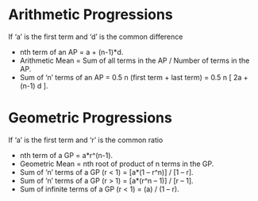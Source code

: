 # Arithmetic Progressions
If ‘a’ is the first term and ‘d’ is the common difference
- nth term of an AP = a + (n-1)*d.
- Arithmetic Mean = Sum of all terms in the AP / Number of terms in the AP.
- Sum of ‘n’ terms of an AP = 0.5 n (first term + last term) = 0.5 n [ 2a + (n-1) d ].

# Geometric Progressions

If ‘a’ is the first term and ‘r’ is the common ratio
- nth term of a GP = a*r^(n-1).
- Geometric Mean = nth root of product of n terms in the GP.
- Sum of ‘n’ terms of a GP (r < 1) = [a*(1 – r^n)] / [1 – r].
- Sum of ‘n’ terms of a GP (r > 1) = [a*(r^n – 1)] / [r – 1].
- Sum of infinite terms of a GP (r < 1) = (a) / (1 – r).